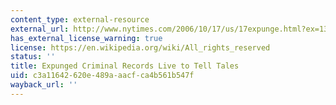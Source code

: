 ```yaml
---
content_type: external-resource
external_url: http://www.nytimes.com/2006/10/17/us/17expunge.html?ex=1318737600&en=1acf439e647cce96&ei=5090&partner=rssuserland&emc=rss
has_external_license_warning: true
license: https://en.wikipedia.org/wiki/All_rights_reserved
status: ''
title: Expunged Criminal Records Live to Tell Tales
uid: c3a11642-620e-489a-aacf-ca4b561b547f
wayback_url: ''
---
```

